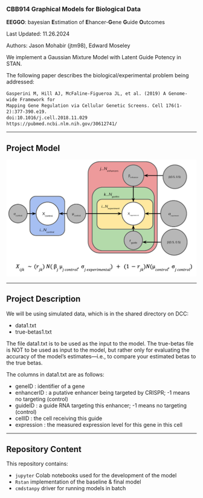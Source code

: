 ### CBB914 Graphical Models for Biological Data

**EEGGO**: bayesian **E**stimation of **E**hancer-**G**ene **G**uide **O**utcomes 

Last Updated: 11.26.2024 

Authors: Jason Mohabir (jtm98), Edward Moseley

We implement a Gaussian Mixture Model with Latent Guide Potency in STAN. 

The following paper describes the biological/experimental problem being addressed:

```
Gasperini M, Hill AJ, McFaline-Figueroa JL, et al. (2019) A Genome-wide Framework for
Mapping Gene Regulation via Cellular Genetic Screens. Cell 176(1-2):377-390.e19.
doi:10.1016/j.cell.2018.11.029
https://pubmed.ncbi.nlm.nih.gov/30612741/
```

---

## Project Model 

![Plate diagram of Final Model](https://github.com/JasonMohabir/eeggo/blob/main/plate_diagram_final.png?raw=true)

---

## Project Description 

We will be using simulated data, which is in the shared directory on DCC:
- data1.txt
- true-betas1.txt

The file data1.txt is to be used as the input to the model.
The true-betas file is NOT to be used as input to the model, but rather only for evaluating the accuracy of the model’s estimates—i.e., to compare your estimated betas to the true betas.

The columns in data1.txt are as follows:
- geneID : identifier of a gene
- enhancerID : a putative enhancer being targeted by CRISPR; -1 means no targeting (control)
- guideID : a guide RNA targeting this enhancer; -1 means no targeting (control)
- cellID : the cell receiving this guide
- expression : the measured expression level for this gene in this cell

---

## Repository Content 

This repository contains:
- `jupyter` Colab notebooks used for the development of the model
- `Rstan` implementation of the baseline & final model
- `cmdstanpy` driver for running models in batch 
